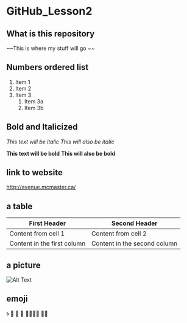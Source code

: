 # GitHub_Lesson2
## What is this repository
~~This is where my stuff will go ~~

## Numbers ordered list
1. Item 1
1. Item 2
1. Item 3
   1. Item 3a
   1. Item 3b

## Bold and Italicized
*This text will be italic*
_This will also be italic_

**This text will be bold**
__This will also be bold__

## link to website
http://avenue.mcmaster.ca/

## a table
First Header | Second Header
------------ | -------------
Content from cell 1 | Content from cell 2
Content in the first column | Content in the second column

## a picture
![Alt Text](https://images.mentalfloss.com/sites/default/files/styles/mf_image_16x9/public/62012-istock-833768276.jpg)


## emoji
:cyclone: :penguin: :octopus: :pig2: :family_woman_woman_girl_girl: :woman_playing_handball:
